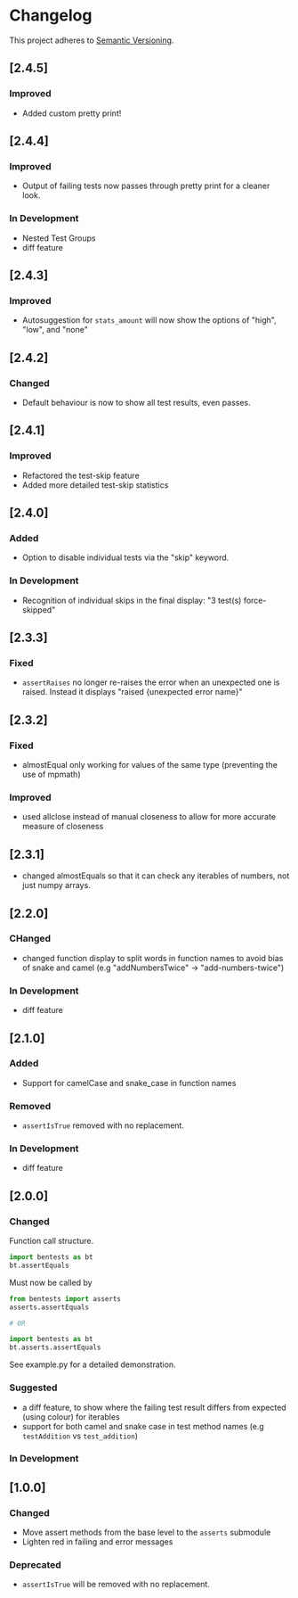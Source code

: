 # Changelog

This project adheres to [Semantic Versioning](https://semver.org).
## [2.4.5]
### Improved
- Added custom pretty print!

## [2.4.4]
### Improved
- Output of failing tests now passes through pretty print for a cleaner look.

### In Development
- Nested Test Groups
- diff feature


## [2.4.3]
### Improved 
- Autosuggestion for `stats_amount` will now show the options of "high", "low", and "none"

## [2.4.2]
### Changed
- Default behaviour is now to show all test results, even passes.

## [2.4.1]
### Improved
- Refactored the test-skip feature
- Added more detailed test-skip statistics

## [2.4.0]
### Added
- Option to disable individual tests via the "skip" keyword.

### In Development
- Recognition of individual skips in the final display: "3 test(s) force-skipped"

## [2.3.3]
### Fixed
- `assertRaises` no longer re-raises the error when an unexpected one is raised. Instead it displays "raised {unexpected error name}"

## [2.3.2]
### Fixed
- almostEqual only working for values of the same type (preventing the use of mpmath)
### Improved
- used allclose instead of manual closeness to allow for more accurate measure of closeness

## [2.3.1]
- changed almostEquals so that it can check any iterables of numbers, not just numpy arrays.


## [2.2.0]

### CHanged 
- changed function display to split words in function names to avoid bias of snake and camel (e.g "addNumbersTwice" -> "add-numbers-twice")

### In Development
- diff feature


## [2.1.0]

### Added
- Support for camelCase and snake_case in function names

### Removed
- `assertIsTrue` removed with no replacement.

### In Development
- diff feature


## [2.0.0]
### Changed
Function call structure.
```python
import bentests as bt
bt.assertEquals
```
Must now be called by
```python
from bentests import asserts
asserts.assertEquals

# OR

import bentests as bt
bt.asserts.assertEquals
```
See example.py for a detailed demonstration.

### Suggested
- a diff feature, to show where the failing test result differs from expected (using colour) for iterables
- support for both camel and snake case in test method names (e.g `testAddition` vs `test_addition`) 

### In Development



## [1.0.0]

### Changed

- Move assert methods from the base level to the `asserts` submodule
- Lighten red in failing and error messages

### Deprecated

- `assertIsTrue` will be removed with no replacement.


